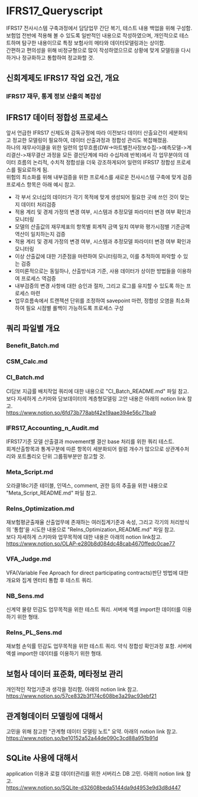 # IFRS17_Queryscript

IFRS17 전사시스템 구축과정에서 담당업무 간단 복기, 테스트 내용 백업을 위해 구성함.  
보험업 전반에 적용해 볼 수 있도록 일반적인 내용으로 작성하였으며, 개인적으로 테스트하며 탐구한 내용이므로 특정 보험사의 메타와 데이터모델링과는 상이함.  
간편하고 편의성을 위해 비정규형으로 많이 작성하였으므로 상황에 맞게 모델링을 다시하거나 정규화하고 통합하여 정교화할 것.  
  
## 신회계제도 IFRS17 작업 요건, 개요
  
### IFRS17 재무, 통계 정보 산출의 복잡성
  
### 
  
  

## IFRS17 데이터 정합성 프로세스
  
앞서 언급한 IFRS17 신제도와 감독규정에 따라 이전보다 데이터 산출요건이 세분화되고 정교한 모델링이 필요하여, 데이터 산출과정과 정합성 관리도 복잡해졌음.  
하나의 재무사이클을 위한 일련의 업무흐름(DW->마트별전사정보수집->예측모델->계리결산->재무결산 과정을 모든 결산단계에 따라 수십차례 반복)에서 각 업무분야의 데이터 흐름의 논리적, 수치적 정합성을 더욱 강조하게되어 일련의 IFRS17 정합성 프로세스를 필요로하게 됨.  
위험의 최소화를 위해 내부검증을 위한 프로세스를 새로운 전사시스템 구축에 맞게 검증프로세스 항목은 아래 예시 참고.  
 
- 각 부서 오너십의 데이터가 각기 목적에 맞게 생성되어 필요한 곳에 쓰인 것이 맞는지 데이터 처리검증  
- 적용 계리 및 경제 가정의 변경 여부, 시스템과 추정모델 파라미터 변경 여부 확인과 모니터링  
- 모델의 산출값의 재무제표의 항목별 회계적 금액 일치 여부와 평가시점별 기준금액 역산이 일치하는지 검증  
- 적용 계리 및 경제 가정의 변경 여부, 시스템과 추정모델 파라미터 변경 여부 확인과 모니터링  
- 이상 산출값에 대한 기준점을 마련하여 모니터링하고, 이를 추적하여 파악할 수 있는 검증  
- 의미론적으로는 동일하나, 산출방식과 기준, 사용 데이터가 상이한 방법들을 이용하여 프로세스 역검증  
- 내부검증의 변경 사항에 대한 승인과 절차, 그리고 로그를 유지할 수 있도록 하는 프로세스 마련  
- 업무흐름속에서 트랜젝션 단위를 조정하여 savepoint 마련, 정합성 오염을 최소화하여 필요 시점별 롤백이 가능하도록 프로세스 구성  
 
 
## 쿼리 파일별 개요
  
### Benefit_Batch.md
  
  
### CSM_Calc.md  
  
  
### CI_Batch.md
CI담보 지급률 배치작업 쿼리에 대한 내용으로 "CI_Batch_README.md" 파일 참고.  
보다 자세하게 스키마와 담보데이터의 계층형모델링 고안 내용은 아래의 notion link 참고.  
https://www.notion.so/6fd73b778abf42e19aae394e56c71ba9  
 
### IFRS17_Accounting_n_Audit.md
IFRS17기준 모델 산출결과 movement별 결산 base 처리를 위한 쿼리 테스트.   
회계산출항목과 통계구분에 따른 항목이 세분화되어 컬럼 개수가 많으므로 상관계수처리와 포트폴리오 단위 그룹핑부분만 참고할 것.  
 
### Meta_Script.md
오라클18c기준 테이블, 인덱스, comment, 권한 등의 추출을 위한 내용으로 "Meta_Script_README.md" 파일 참고.  
 
### ReIns_Optimization.md
재보험평균출재율 산출업무에 존재하는 여러집계기준과 속성, 그리고 각기의 처리방식의 '통합'을 시도한 내용으로 "ReIns_Optimization_README.md" 파일 참고.  
보다 자세하게 스키마와 업무목적에 대한 내용은 아래의 notion link참고.  
https://www.notion.so/OLAP-e280b8d084dc48cab4670ffedc0cae77  
 
### VFA_Judge.md
VFA(Variable Fee Aproach for direct participating contracts)판단 방법에 대한 개요와 집계 엔터티 통합 후 테스트 쿼리.  
   
### NB_Sens.md
신계약 물량 민감도 업무목적을 위한 테스트 쿼리. 서버에 엑셀 import한 데이터를 이용하기 위한 형태.  
  
### ReIns_PL_Sens.md
재보험 손익률 민감도 업무목적을 위한 테스트 쿼리. 약식 정합성 확인과정 포함. 서버에 엑셀 import한 데이터를 이용하기 위한 형태.  
  
  
  
## 보험사 데이터 표준화, 메타정보 관리
개인적인 작업기준과 생각을 정리함. 아래의 notion link 참고.  
https://www.notion.so/57ce832b3f174c608be3a29ac93ebf21  
 
 
## 관계형데이터 모델링에 대해서
고민을 위해 참고한 "관계형 데이터 모델링 노트" 요약. 아래의 notion link 참고.  
https://www.notion.so/be10152a52a44de090c3cd88a951b91d  
 
 
## SQLite 사용에 대해서
application 이용과 로컬 데이터관리를 위한 서버리스 DB 고민. 아래의 notion link 참고.  
https://www.notion.so/SQLite-d32608beda5144da9d4953e9d3d8d447  
 
 
